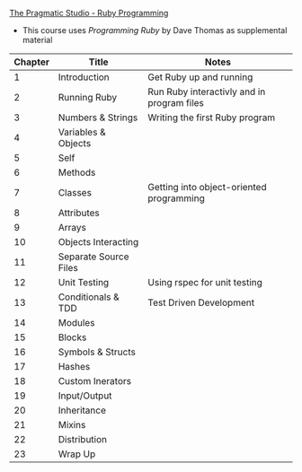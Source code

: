 
[The Pragmatic Studio - Ruby Programming](https://pragmaticstudio.com/courses/ruby)

* This course uses *Programming Ruby* by Dave Thomas as supplemental material

 Chapter | Title                 | Notes
  ------ | --------------------- | -----------------------
 1       | Introduction          | Get Ruby up and running
 2       | Running Ruby          | Run Ruby interactivly and in program files
 3       | Numbers & Strings     | Writing the first Ruby program
 4       | Variables & Objects   |
 5       | Self                  |
 6       | Methods               |
 7       | Classes               | Getting into object-oriented programming
 8       | Attributes            |
 9       | Arrays                |
 10      | Objects Interacting   |
 11      | Separate Source Files |
 12      | Unit Testing          | Using rspec for unit testing
 13      | Conditionals & TDD    | Test Driven Development
 14      | Modules               |
 15      | Blocks                |
 16      | Symbols & Structs     |
 17      | Hashes                |
 18      | Custom Inerators      |
 19      | Input/Output          |
 20      | Inheritance           |
 21      | Mixins                |
 22      | Distribution          |
 23      | Wrap Up               |
